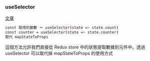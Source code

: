 <h3>useSelector</h3>

[文章](https://ithelp.ithome.com.tw/articles/10251966)

```bash
const 取得的變數 ＝ useSelector(state => state.count)
const counter = useSelector(state => state.counter)
取代 mapStateToProps
```

這個方法允許我們直接從 Redux store 中的狀態提取數據到元件中。透過 useSelector 可以取代掉 mapStateToProps 的使用方式
